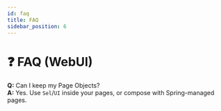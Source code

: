 ```yaml
---
id: faq
title: FAQ
sidebar_position: 6
---
```


# ❓ FAQ (WebUI)

**Q:** Can I keep my Page Objects?  
**A:** Yes. Use `Sel`/`UI` inside your pages, or compose with Spring-managed pages.
